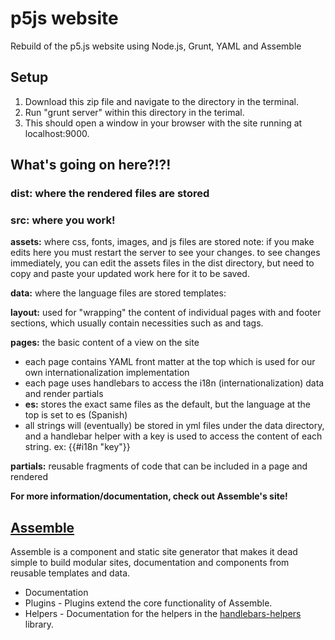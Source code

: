 # p5js website

Rebuild of the p5.js website using Node.js, Grunt, YAML and Assemble

## Setup

1. Download this zip file and navigate to the directory in the terminal.
2. Run "grunt server" within this directory in the terimal. 
3. This should open a window in your browser with the site running at localhost:9000. 

## What's going on here?!?! 

### dist: where the rendered files are stored 

### src: where you work! 
**assets:** where css, fonts, images, and js files are stored 
  note: if you make edits here you must restart the server to see your changes. to see changes immediately, you can edit the assets files in the dist directory, but need to copy and paste your updated work here for it to be saved. 

**data:** where the language files are stored
templates:

**layout:** used for "wrapping" the content of individual pages with <head></head> and footer sections, which usually contain necessities such as <link> and <script></script> tags. 

**pages:** the basic content of a view on the site
  
  * each page contains YAML front matter at the top which is used for our own internationalization implementation
  * each page uses handlebars to access the i18n (internationalization) data and render partials
  * **es:** stores the exact same files as the default, but the language at the top is set to es (Spanish)
  * all strings will (eventually) be stored in yml files under the data directory, and a handlebar helper with a key is used to access the content of each string. ex: {{#i18n "key"}}

**partials:** reusable fragments of code that can be included in a page and rendered


**For more information/documentation, check out Assemble's site!**

## [Assemble](http://assemble.io/)

Assemble is a component and static site generator that makes it dead simple to build modular sites, documentation and components from reusable templates and data.

* Documentation
* Plugins - Plugins extend the core functionality of Assemble.
* Helpers - Documentation for the helpers in the [handlebars-helpers](http://github.com/assemble/handlebars-helpers) library.

